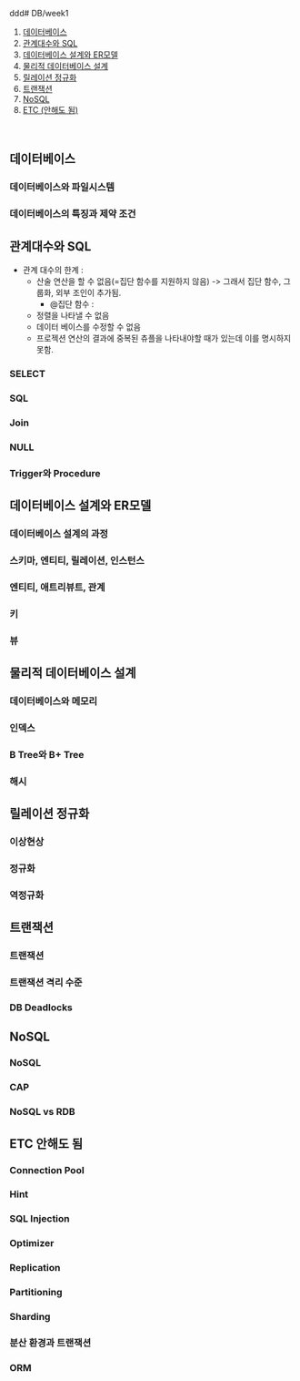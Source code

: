 ddd# DB/week1
1. [데이터베이스](#데이터베이스)
2. [관계대수와 SQL](#관계대수와-SQL)
3. [데이터베이스 설계와 ER모델](#데이터베이스-설계와-ER모델)
4. [물리적 데이터베이스 설계](#물리적-데이터베이스-설계)
5. [릴레이션 정규화](#릴레이션-정규화)
6. [트랜잭션](#트랜잭션)
7. [NoSQL](#NoSQL)
8. [ETC (안해도 됨)](#ETC-안해도-됨)

&nbsp;
## 데이터베이스
### 데이터베이스와 파일시스템

### 데이터베이스의 특징과 제약 조건

## 관계대수와 SQL
- 관계 대수의 한계 : 
    - 산술 연산을 할 수 없음(=집단 함수를 지원하지 않음) -> 그래서 집단 함수, 그룹화, 외부 조인이 추가됨.
        - @집단 함수 : 
    - 정렬을 나타낼 수 없음
    - 데이터 베이스를 수정할 수 없음
    - 프로젝션 연산의 결과에 중복된 츄플을 나타내야할 때가 있는데 이를 명시하지 못함.
### SELECT
### SQL
### Join
### NULL
### Trigger와 Procedure

## 데이터베이스 설계와 ER모델
### 데이터베이스 설계의 과정
### 스키마, 엔티티, 릴레이션, 인스턴스
### 엔티티, 애트리뷰트, 관계
### 키
### 뷰

## 물리적 데이터베이스 설계
### 데이터베이스와 메모리
### 인덱스
### B Tree와 B+ Tree
### 해시

## 릴레이션 정규화
### 이상현상
### 정규화
### 역정규화

## 트랜잭션
### 트랜잭션
### 트랜잭션 격리 수준
### DB Deadlocks

## NoSQL
### NoSQL
### CAP
### NoSQL vs RDB

## ETC 안해도 됨
### Connection Pool
### Hint
### SQL Injection
### Optimizer
### Replication
### Partitioning
### Sharding
### 분산 환경과 트랜잭션
### ORM
